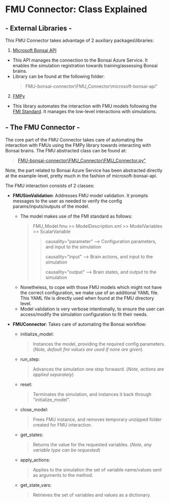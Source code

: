 # FMU Connector: Class Explained

## - External Libraries -

This FMU Connector takes advantage of 2 auxiliary packages\libraries:

1. [Microsoft Bonsai API](https://github.com/microsoft/microsoft-bonsai-api)
- This API manages the connection to the Bonsai Azure Service. It enables the simulation registration towards training/assessing Bonsai brains.
- Library can be found at the following folder:
  >  FMU-bonsai-connector\FMU_Connector\microsoft-bonsai-api"

2. [FMPy](https://github.com/CATIA-Systems/FMPy)
- This library automates the interaction with FMU models following the [FMI Standard](https://fmi-standard.org/). It manages the low-level
interactions with simulations.

## - The FMU Connector -

The core part of the FMU Connector takes care of automating the interaction with FMUs using the FMPy library towards interacting with Bonsai
brains. The FMU abstracted class can be found at:
  > [FMU-bonsai-connector\FMU_Connector\FMU_Connector.py"](FMU_Connector.py)

Note, the part related to Bonsai Azure Service has been abstracted directly at the example-level, pretty much in the fashion of
microsoft-bonsai-api.

The FMU interaction consists of 2 classes:

- **FMUSimValidation**: Addresses FMU model validation. It prompts messages to the user as needed to verify the config params/inputs/outputs of the model.
  - The model makes use of the FMI standard as follows:
      > FMU_Model.fmu >> ModelDescription.xml >> ModelVariables >> ScalarVariable
      > > causality="parameter" --> Configuration parameters, and input to the simulation
      > > 
      > > causality="input" --> Brain actions, and input to the simulation
      > > 
      > > causality="output" --> Brain states, and output to the simulation
  - Nonetheless, to cope with those FMU models which might not have the correct configuration, we make use of an additional YAML file.
  This YAML file is directly used when found at the FMU directory level.
  - Model validation is very verbose intentionally, to ensure the user can access/modify the simulation configuration to fit their needs.

- **FMUConnector**: Takes care of automating the Bonsai workflow:
  - initialize_model:
    > Instances the model, providing the required config parameters. (*Note, default fmi values are used if none are given*)
  - run_step:
    > Advances the simulation one step forwasrd. (*Note, actions are applied separately*)
  - reset:
    > Terminates the simulation, and instances it back through "initialize_model".
  - close_model:
    > Frees FMU instance, and removes temporary unzipped folder created for FMU interaction.
  - get_states:
    > Returns the value for the requested variables. (*Note, any variable type can be requested*)
  - apply_actions:
    > Applies to the simulation the set of variable name/values sent as arguments to the method.
  - get_state_vars:
    > Retrieves the set of variables and values as a dictionary.


